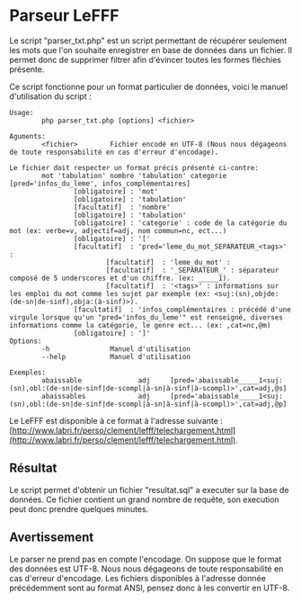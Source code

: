 # Parseur LeFFF
Le script "parser_txt.php" est un script permettant de récupérer seulement les mots que l'on souhaite enregistrer en base de données dans un fichier. Il permet donc de supprimer filtrer afin d'évincer toutes les formes fléchies présente.

Ce script fonctionne pour un format particulier de données, voici le manuel d'utilisation du script : 
```
Usage:
        php parser_txt.php [options] <fichier>

Aguments:
        <fichier>        Fichier encodé en UTF-8 (Nous nous dégageons de toute responsabilité en cas d'erreur d'encodage).

Le fichier doit respecter un format précis présenté ci-contre:
        mot 'tabulation' nombre 'tabulation' categorie [pred='infos_du_leme', infos_complémentaires]
                [obligatoire] : 'mot'
                [obligatoire] : 'tabulation'
                [facultatif]  : 'nombre'
                [obligatoire] : 'tabulation'
                [obligatoire] : 'categorie' : code de la catégorie du mot (ex: verbe=v, adjectif=adj, nom commun=nc, ect...)
                [obligatoire] : '['
                [facultatif]  : 'pred='leme_du_mot_SEPARATEUR_<tags>'  :
                        [facultatif]  : 'leme_du_mot' :
                        [facultatif]  : '_SEPARATEUR_' : séparateur composé de 5 underscores et d'un chiffre. (ex: _____1).
                        [facultatif]  : '<tags>' : informations sur les emploi du mot comme les sujet par exemple (ex: <suj:(sn),objde:(de-sn|de-sinf),obja:(à-sinf)>).
                [facultatif]  : 'infos_complémentaires : précédé d'une virgule lorsque qu'un "pred='infos_du_leme'" est renseigné, diverses informations comme la catégorie, le genre ect... (ex: ,cat=nc,@m)
                [obligatoire] : ']'
Options:
        -h               Manuel d'utilisation
        --help           Manuel d'utilisation

Exemples:
        abaissable              adj     [pred='abaissable_____1<suj:(sn),obl:(de-sn|de-sinf|de-scompl|à-sn|à-sinf|à-scompl)>',cat=adj,@s]
        abaissables             adj     [pred='abaissable_____1<suj:(sn),obl:(de-sn|de-sinf|de-scompl|à-sn|à-sinf|à-scompl)>',cat=adj,@p]
```

Le LeFFF est disponible à  ce format à l'adresse suivante : [http://www.labri.fr/perso/clement/lefff/telechargement.html](http://www.labri.fr/perso/clement/lefff/telechargement.html).

## Résultat

Le script permet d'obtenir un fichier "resultat.sql" a executer sur la base de données.
Ce fichier contient un grand nombre de requête, son execution peut donc prendre quelques minutes.


## Avertissement

Le parser ne prend pas en compte l'encodage. On suppose que le format des données est UTF-8. Nous nous dégageons de toute responsabilité en cas d'erreur d'encodage.
Les fichiers disponibles à l'adresse donnée précédemment sont au format ANSI, pensez donc à les convertir en UTF-8.